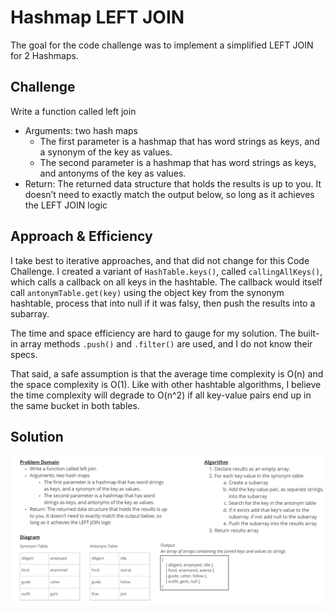 # Hashmap LEFT JOIN

The goal for the code challenge was to implement a simplified LEFT JOIN for 2 Hashmaps.

## Challenge

Write a function called left join

- Arguments: two hash maps
  - The first parameter is a hashmap that has word strings as keys, and a synonym of the key as values.
  - The second parameter is a hashmap that has word strings as keys, and antonyms of the key as values.
- Return: The returned data structure that holds the results is up to you. It doesn’t need to exactly match the output below, so long as it achieves the LEFT JOIN logic

## Approach & Efficiency

I take best to iterative approaches, and that did not change for this Code Challenge. I created a variant of `HashTable.keys()`, called `callingAllKeys()`, which calls a callback on all keys in the hashtable. The callback would itself call `antonymTable.get(key)` using the object key from the synonym hashtable, process that into null if it was falsy, then push the results into a subarray.

The time and space efficiency are hard to gauge for my solution. The built-in array methods `.push()` and `.filter()` are used, and I do not know their specs.

That said, a safe assumption is that the average time complexity is O(n) and the space complexity is O(1). Like with other hashtable algorithms, I believe the time complexity will degrade to O(n^2) if all key-value pairs end up in the same bucket in both tables.

## Solution

![My Challenge 33 whiteboard](./assets/challenge-33-whiteboard.jpg)
